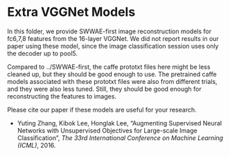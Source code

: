 Extra VGGNet Models
===================

In this folder, we provide SWWAE-first image reconstruction models for fc6,7,8 features from the 16-layer VGGNet.
We did not report results in our paper using these model, since the image classification session uses only the decoder up to pool5.

Compared to ../SWWAE-first, the caffe prototxt files here might be less cleaned up, but they should be good enough to use. 
The pretrained caffe models associated with these prototxt files were also from different trials, and they were also less tuned. Still, they should be good enough for reconstructing the features to images. 

Please cite our paper if these models are useful for your research. 

* Yuting Zhang, Kibok Lee, Honglak Lee, “Augmenting Supervised Neural Networks with Unsupervised Objectives for Large-scale Image Classification”, *The 33rd International Conference on Machine Learning (ICML)*, 2016. 


